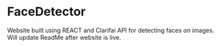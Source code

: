 # FaceDetector
Website built using REACT and Clarifai API for detecting faces on images. Will update ReadMe after website is live.

